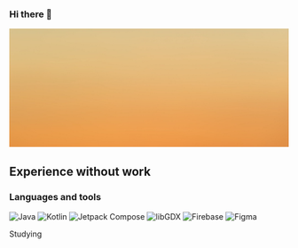 ### Hi there 👋

<!--
**pi0clob/pi0clob** is a ✨ _special_ ✨ repository because its `README.md` (this file) appears on your GitHub profile.

Here are some ideas to get you started:

- 🔭 I’m currently working on ...
- 🌱 I’m currently learning ...
- 👯 I’m looking to collaborate on ...
- 🤔 I’m looking for help with ...
- 💬 Ask me about ...
- 📫 How to reach me: ...
- 😄 Pronouns: ...
- ⚡ Fun fact: ...
-->

![Header](https://github.com/pi0clob/pi0clob/blob/main/Assets/HeaderPic.jpg)

## Experience without work

### Languages and tools
![Java](https://img.shields.io/badge/-Java-fafafa?style=for-the-badge&logo=java&logoColor=ff0000)
![Kotlin](https://img.shields.io/badge/-Kotlin-fafafa?style=for-the-badge&logo=kotlin&logoColor=a123e7)
![Jetpack Compose](https://img.shields.io/badge/-Jetpack-Compose-fafafa?style=for-the-badge&logo=jetpack&logoColor=23e88e)
![libGDX](https://img.shields.io/badge/-libGDX-fafafa?style=for-the-badge&logo=libGDX&logoColor=e8a123)
![Firebase](https://img.shields.io/badge/-Firebase-fafafa?style=for-the-badge&logo=firebase&logoColor=ec681b)
![Figma](https://img.shields.io/badge/-Figma-fafafa?style=for-the-badge&logo=figma&logoColor=4f24e3)

Studying